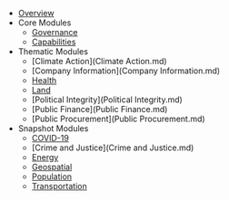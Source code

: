 * [Overview](index.md)
* Core Modules
    * [Governance](Governance.md)
    * [Capabilities](Capability.md)
* Thematic Modules
    * [Climate Action](Climate Action.md)
    * [Company Information](Company Information.md)
    * [Health](Health.md)
    * [Land](Land.md)
    * [Political Integrity](Political Integrity.md)
    * [Public Finance](Public Finance.md)
    * [Public Procurement](Public Procurement.md)
* Snapshot Modules
    * [COVID-19](COVID-19.md)
    * [Crime and Justice](Crime and Justice.md)
    * [Energy](Energy.md)
    * [Geospatial](Geospatial.md)
    * [Population](Population.md)
    * [Transportation](Transportation.md)
